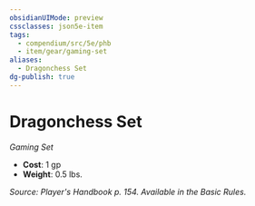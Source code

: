 ```yaml
---
obsidianUIMode: preview
cssclasses: json5e-item
tags:
  - compendium/src/5e/phb
  - item/gear/gaming-set
aliases:
  - Dragonchess Set
dg-publish: true
---
```

# Dragonchess Set
*Gaming Set*  

- **Cost**: 1 gp
- **Weight**: 0.5 lbs.

*Source: Player's Handbook p. 154. Available in the Basic Rules.*